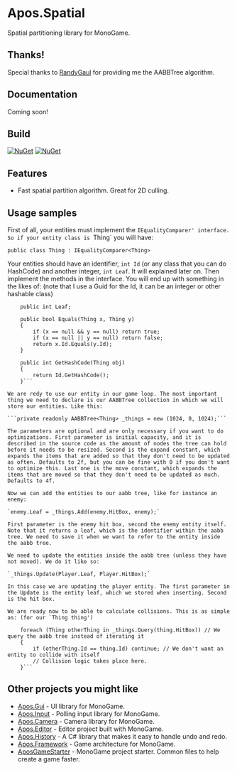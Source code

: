 # Apos.Spatial
Spatial partitioning library for MonoGame.

## Thanks!

Special thanks to [RandyGaul](https://github.com/RandyGaul) for providing me the AABBTree algorithm.

## Documentation

Coming soon!

## Build

[![NuGet](https://img.shields.io/nuget/v/Apos.Spatial.svg)](https://www.nuget.org/packages/Apos.Spatial/) [![NuGet](https://img.shields.io/nuget/dt/Apos.Spatial.svg)](https://www.nuget.org/packages/Apos.Spatial/)

## Features

* Fast spatial partition algorithm. Great for 2D culling.

## Usage samples

First of all, your entities must implement the `IEqualityComparer' interface. So if your entity class is `Thing` you will have:

```public class Thing : IEqualityComparer<Thing>```

Your entities should have an identifier, `int Id` (or any class that you can do HashCode) and another integer, `int Leaf`. It will explained later on. Then implement the methods in the interface. You will end up with something in the likes of: (note that I use a Guid for the Id, it can be an integer or other hashable class)

``` public Guid Id = Guid.NewGuid();
    public int Leaf;

    public bool Equals(Thing x, Thing y)
    {
        if (x == null && y == null) return true;
        if (x == null || y == null) return false;
        return x.Id.Equals(y.Id);
    }

    public int GetHashCode(Thing obj)
    {
        return Id.GetHashCode();
    }```

We are redy to use our entity in our game loop. The most important thing we need to declare is our AABBTree collection in which we will store our entities. Like this:

```private readonly AABBTree<Thing> _things = new (1024, 0, 1024);```

The parameters are optional and are only necessary if you want to do optimizations. First parameter is initial capacity, and it is described in the source code as the amount of nodes the tree can hold before it needs to be resized. Second is the expand constant, which expands the items that are added so that they don't need to be updated as often. Defaults to 2f, but you can be fine with 0 if you don't want to optimize this. Last one is the move constant, which expands the items that are moved so that they don't need to be updated as much. Defaults to 4f.

Now we can add the entities to our aabb tree, like for instance an enemy:

`enemy.Leaf = _things.Add(enemy.HitBox, enemy);`

First parameter is the enemy hit box, second the enemy entity itself. Note that it returns a leaf, which is the identifier within the aabb tree. We need to save it when we want to refer to the entity inside the aabb tree.

We need to update the entities inside the aabb tree (unless they have not moved). We do it like so:

`_things.Update(Player.Leaf, Player.HitBox);`

In this case we are updating the player entity. The first parameter in the Update is the entity leaf, which we stored when inserting. Second is the hit box.

We are ready now to be able to calculate collisions. This is as simple as: (for our `Thing thing')

```
        foreach (Thing otherThing in _things.Query(thing.HitBox)) // We query the aabb tree instead of iterating it
        {
            if (otherThing.Id == thing.Id) continue; // We don't want an entity to collide with itself
            // Collision logic takes place here.
        }```

## Other projects you might like

* [Apos.Gui](https://github.com/Apostolique/Apos.Gui) - UI library for MonoGame.
* [Apos.Input](https://github.com/Apostolique/Apos.Input) - Polling input library for MonoGame.
* [Apos.Camera](https://github.com/Apostolique/Apos.Camera) - Camera library for MonoGame.
* [Apos.Editor](https://github.com/Apostolique/Apos.Editor) - Editor project built with MonoGame.
* [Apos.History](https://github.com/Apostolique/Apos.History) - A C# library that makes it easy to handle undo and redo.
* [Apos.Framework](https://github.com/Apostolique/Apos.Framework) - Game architecture for MonoGame.
* [AposGameStarter](https://github.com/Apostolique/AposGameStarter) - MonoGame project starter. Common files to help create a game faster.
